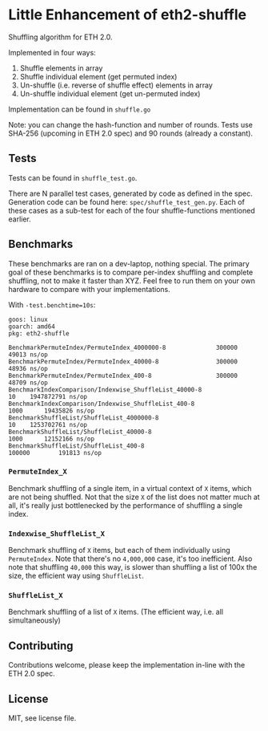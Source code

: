 # Little Enhancement of eth2-shuffle 

Shuffling algorithm for ETH 2.0.

Implemented in four ways:

1. Shuffle elements in array
2. Shuffle individual element (get permuted index)
3. Un-shuffle (i.e. reverse of shuffle effect) elements in array
4. Un-shuffle individual element (get un-permuted index)

Implementation can be found in `shuffle.go`

Note: you can change the hash-function and number of rounds.
Tests use SHA-256 (upcoming in ETH 2.0 spec) and 90 rounds (already a constant).

## Tests

Tests can be found in `shuffle_test.go`.

There are N parallel test cases, generated by code as defined in the spec. Generation code can be found here: `spec/shuffle_test_gen.py`.
Each of these cases as a sub-test for each of the four shuffle-functions mentioned earlier.

## Benchmarks

These benchmarks are ran on a dev-laptop, nothing special.
The primary goal of these benchmarks is to compare per-index shuffling and complete shuffling, not to make it faster than XYZ.
Feel free to run them on your own hardware to compare with your implementations.

With `-test.benchtime=10s`:

```
goos: linux
goarch: amd64
pkg: eth2-shuffle

BenchmarkPermuteIndex/PermuteIndex_4000000-8         	  300000	     49013 ns/op
BenchmarkPermuteIndex/PermuteIndex_40000-8           	  300000	     48936 ns/op
BenchmarkPermuteIndex/PermuteIndex_400-8             	  300000	     48709 ns/op
BenchmarkIndexComparison/Indexwise_ShuffleList_40000-8         	      10	1947872791 ns/op
BenchmarkIndexComparison/Indexwise_ShuffleList_400-8           	    1000	  19435826 ns/op
BenchmarkShuffleList/ShuffleList_4000000-8                     	      10	1253702761 ns/op
BenchmarkShuffleList/ShuffleList_40000-8                       	    1000	  12152166 ns/op
BenchmarkShuffleList/ShuffleList_400-8                         	  100000	    191813 ns/op

```

### `PermuteIndex_X`
Benchmark shuffling of a single item, in a virtual context of `X` items, which are not being shuffled.
Not that the size `X` of the list does not matter much at all,
 it's really just bottlenecked by the performance of shuffling a single index.

### `Indexwise_ShuffleList_X`
Benchmark shuffling of `X` items, but each of them individually using `PermuteIndex`.
Note that there's no `4,000,000` case, it's too inefficient.
Also note that shuffling `40,000` this way, is slower than shuffling a list of 100x the size,
 the efficient way using `ShuffleList`.

### `ShuffleList_X`
Benchmark shuffling of a list of `X` items. (The efficient way, i.e. all simultaneously)


## Contributing

Contributions welcome, please keep the implementation in-line with the ETH 2.0 spec.

## License

MIT, see license file.


